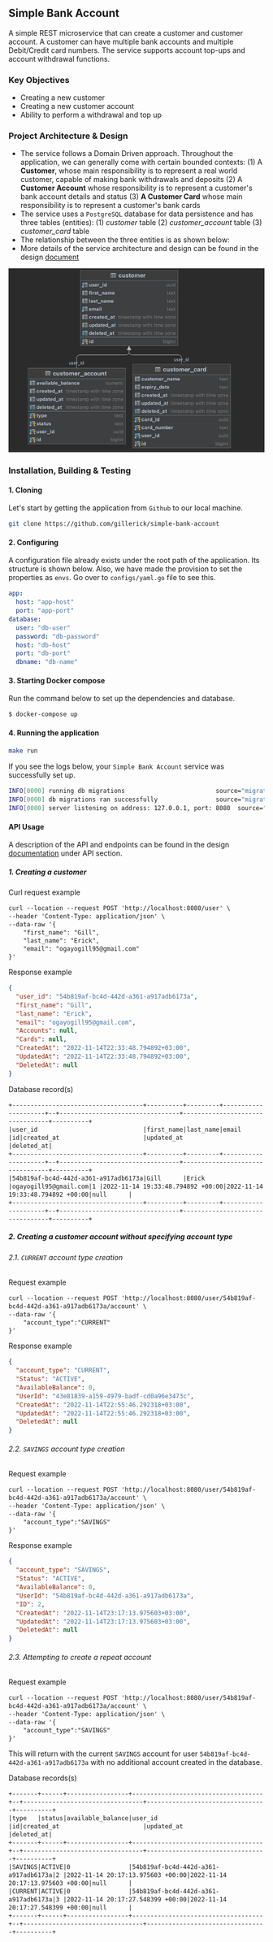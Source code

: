 ## Simple Bank Account

A simple REST microservice that can create a customer and customer account. A customer can have multiple bank accounts
and multiple Debit/Credit card numbers. The service supports account top-ups and account withdrawal functions.

### Key Objectives

- Creating a new customer
- Creating a new customer account
- Ability to perform a withdrawal and top up

### Project Architecture & Design

- The service follows a Domain Driven approach. Throughout the
  application,
  we can generally come with certain bounded contexts: (1) A **Customer**, whose main responsibility is to
  represent a real world customer, capable of making bank withdrawals and deposits (2) A **Customer Account** whose
  responsibility is to represent a customer's bank account details and status (3) **A Customer Card** whose main
  responsibility
  is to represent a customer's bank cards
- The service uses a `PostgreSQL` database for data persistence and has three tables (entities): (1) _customer_ table (2)
  _customer_account_ table (3) _customer_card_ table
- The relationship between the three entities is as shown below:
- More details of the service architecture and design can be found in the design [document](https://docs.google.com/document/d/1u1FJNDupqOmITXbt6NJswYqu67VOz-SdqxSEi9DMZrc/edit?usp=sharing)

![img_1.png](img_1.png)

### Installation, Building & Testing

#### 1. Cloning

Let's start by getting the application from `Github` to our local machine.

```bash
git clone https://github.com/gillerick/simple-bank-account
```

#### 2. Configuring

A configuration file already exists under the root path of the application. Its structure is shown below. Also, we
have made the provision to set the properties as `envs`. Go over to ``configs/yaml.go`` file to see this.

```yaml
app:
  host: "app-host"
  port: "app-port"
database:
  user: "db-user"
  password: "db-password"
  host: "db-host"
  port: "db-port"
  dbname: "db-name"
```

#### 3. Starting Docker compose

Run the command below to set up the dependencies and database.

```bash
$ docker-compose up
```

#### 4. Running the application

```bash
make run
```

If you see the logs below, your `Simple Bank Account` service was successfully set up.

```bash
INFO[0000] running db migrations                         source="migrations.go:10"
INFO[0000] db migrations ran successfully                source="migrations.go:17"
INFO[0000] server listening on address: 127.0.0.1, port: 8080  source="server.go:23"
```

#### API Usage

A description of the API and endpoints can be found in the design [documentation](https://docs.google.com/document/d/1u1FJNDupqOmITXbt6NJswYqu67VOz-SdqxSEi9DMZrc/edit?usp=sharing) under API section.

##### 1. Creating a customer

Curl request example

```curl
curl --location --request POST 'http://localhost:8080/user' \
--header 'Content-Type: application/json' \
--data-raw '{
    "first_name": "Gill",
    "last_name": "Erick",
    "email": "ogayogill95@gmail.com"
}'
```

Response example

```json
{
  "user_id": "54b819af-bc4d-442d-a361-a917adb6173a",
  "first_name": "Gill",
  "last_name": "Erick",
  "email": "ogayogill95@gmail.com",
  "Accounts": null,
  "Cards": null,
  "CreatedAt": "2022-11-14T22:33:48.794892+03:00",
  "UpdatedAt": "2022-11-14T22:33:48.794892+03:00",
  "DeletedAt": null
}
```

Database record(s)

```
+------------------------------------+----------+---------+---------------------+--+---------------------------------+---------------------------------+----------+
|user_id                             |first_name|last_name|email                |id|created_at                       |updated_at                       |deleted_at|
+------------------------------------+----------+---------+---------------------+--+---------------------------------+---------------------------------+----------+
|54b819af-bc4d-442d-a361-a917adb6173a|Gill      |Erick    |ogayogill95@gmail.com|1 |2022-11-14 19:33:48.794892 +00:00|2022-11-14 19:33:48.794892 +00:00|null      |
+------------------------------------+----------+---------+---------------------+--+---------------------------------+---------------------------------+----------+
```

##### 2. Creating a customer account without specifying account type

###### 2.1. `CURRENT` account type creation

Request example

```curl
curl --location --request POST 'http://localhost:8080/user/54b819af-bc4d-442d-a361-a917adb6173a/account' \
--data-raw '{
    "account_type":"CURRENT"
}'
```

Response example

```json
{
  "account_type": "CURRENT",
  "Status": "ACTIVE",
  "AvailableBalance": 0,
  "UserId": "43e81839-a159-4979-badf-cd0a96e3473c",
  "CreatedAt": "2022-11-14T22:55:46.292318+03:00",
  "UpdatedAt": "2022-11-14T22:55:46.292318+03:00",
  "DeletedAt": null
}
```

###### 2.2. `SAVINGS` account type creation

Request example

```curl
curl --location --request POST 'http://localhost:8080/user/54b819af-bc4d-442d-a361-a917adb6173a/account' \
--header 'Content-Type: application/json' \
--data-raw '{
    "account_type":"SAVINGS"
}'
```

Response example

```json
{
  "account_type": "SAVINGS",
  "Status": "ACTIVE",
  "AvailableBalance": 0,
  "UserId": "54b819af-bc4d-442d-a361-a917adb6173a",
  "ID": 2,
  "CreatedAt": "2022-11-14T23:17:13.975603+03:00",
  "UpdatedAt": "2022-11-14T23:17:13.975603+03:00",
  "DeletedAt": null
}
```

###### 2.3. Attempting to create a repeat account

Request example

```curl
curl --location --request POST 'http://localhost:8080/user/54b819af-bc4d-442d-a361-a917adb6173a/account' \
--header 'Content-Type: application/json' \
--data-raw '{
    "account_type":"SAVINGS"
}'
```

This will return with the current `SAVINGS` account for user `54b819af-bc4d-442d-a361-a917adb6173a` with no additional
account created in the database.

Database records(s)

```
+-------+------+-----------------+------------------------------------+--+---------------------------------+---------------------------------+----------+
|type   |status|available_balance|user_id                             |id|created_at                       |updated_at                       |deleted_at|
+-------+------+-----------------+------------------------------------+--+---------------------------------+---------------------------------+----------+
|SAVINGS|ACTIVE|0                |54b819af-bc4d-442d-a361-a917adb6173a|2 |2022-11-14 20:17:13.975603 +00:00|2022-11-14 20:17:13.975603 +00:00|null      |
|CURRENT|ACTIVE|0                |54b819af-bc4d-442d-a361-a917adb6173a|3 |2022-11-14 20:17:27.548399 +00:00|2022-11-14 20:17:27.548399 +00:00|null      |
+-------+------+-----------------+------------------------------------+--+---------------------------------+---------------------------------+----------+
```



